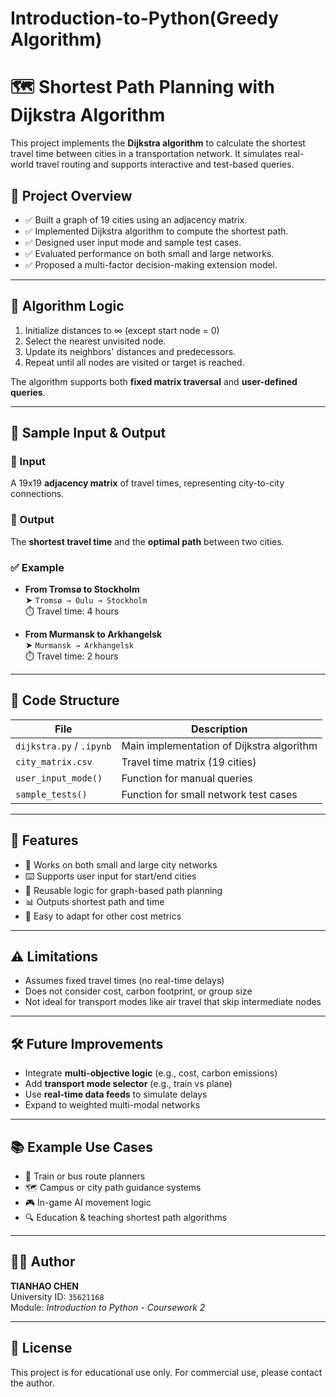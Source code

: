 # Introduction-to-Python(Greedy Algorithm)
# 🗺️ Shortest Path Planning with Dijkstra Algorithm

This project implements the **Dijkstra algorithm** to calculate the shortest travel time between cities in a transportation network. It simulates real-world travel routing and supports interactive and test-based queries.

## 📌 Project Overview

- ✅ Built a graph of 19 cities using an adjacency matrix.
- ✅ Implemented Dijkstra algorithm to compute the shortest path.
- ✅ Designed user input mode and sample test cases.
- ✅ Evaluated performance on both small and large networks.
- ✅ Proposed a multi-factor decision-making extension model.

---

## 🧠 Algorithm Logic

1. Initialize distances to ∞ (except start node = 0)
2. Select the nearest unvisited node.
3. Update its neighbors' distances and predecessors.
4. Repeat until all nodes are visited or target is reached.

The algorithm supports both **fixed matrix traversal** and **user-defined queries**.

---

## 🧪 Sample Input & Output

### 🔹 Input
A 19x19 **adjacency matrix** of travel times, representing city-to-city connections.

### 🔹 Output
The **shortest travel time** and the **optimal path** between two cities.

### ✅ Example

- **From Tromsø to Stockholm**  
  ➤ `Tromsø → Oulu → Stockholm`  
  ⏱️ Travel time: 4 hours

- **From Murmansk to Arkhangelsk**  
  ➤ `Murmansk → Arkhangelsk`  
  ⏱️ Travel time: 2 hours

---

## 🧾 Code Structure

| File | Description |
|------|-------------|
| `dijkstra.py` / `.ipynb` | Main implementation of Dijkstra algorithm |
| `city_matrix.csv` | Travel time matrix (19 cities) |
| `user_input_mode()` | Function for manual queries |
| `sample_tests()` | Function for small network test cases |

---

## 🚀 Features

- 📍 Works on both small and large city networks
- ⌨️ Supports user input for start/end cities
- 🔁 Reusable logic for graph-based path planning
- 📊 Outputs shortest path and time
- 🔧 Easy to adapt for other cost metrics

---

## ⚠️ Limitations

- Assumes fixed travel times (no real-time delays)
- Does not consider cost, carbon footprint, or group size
- Not ideal for transport modes like air travel that skip intermediate nodes

---

## 🛠️ Future Improvements

- Integrate **multi-objective logic** (e.g., cost, carbon emissions)
- Add **transport mode selector** (e.g., train vs plane)
- Use **real-time data feeds** to simulate delays
- Expand to weighted multi-modal networks

---

## 📚 Example Use Cases

- 🚆 Train or bus route planners
- 🗺️ Campus or city path guidance systems
- 🎮 In-game AI movement logic
- 🔍 Education & teaching shortest path algorithms

---

## 👨‍💻 Author

**TIANHAO CHEN**  
University ID: `35621168`  
Module: *Introduction to Python - Coursework 2*

---

## 📎 License

This project is for educational use only. For commercial use, please contact the author.

